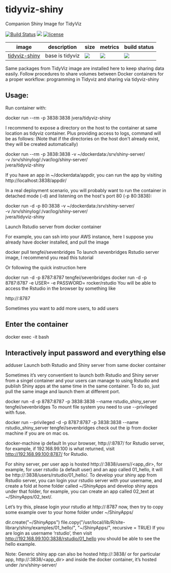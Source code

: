 # tidyviz-shiny
Companion Shiny Image for TidyViz

[![Build Status](https://img.shields.io/badge/build-passed-brightgreen.svg)](https://img.shields.io/badge/build-passed-brightgreen.svg) [![](https://images.microbadger.com/badges/version/jvera/tidyviz-shiny.svg)](https://microbadger.com/images/jvera/tidyviz-shiny "Get your own version badge on microbadger.com")  [![license](https://img.shields.io/badge/license-GPLv2-blue.svg)](https://opensource.org/licenses/GPL-2.0)


image            | description                               | size   | metrics | build status 
---------------- | ----------------------------------------- | ------ | ------- | --------------
[tidyviz-shiny](https://hub.docker.com/r/jvera/tidyviz-shiny)            |  base is tidyviz |[![](https://images.microbadger.com/badges/image/jvera/tidyviz-shiny.svg)](https://microbadger.com/images/jvera/tidyviz-shiny "Get your own image badge on microbadger.com")| [![](https://img.shields.io/docker/pulls/jvera/tidyviz-shiny.svg)](https://hub.docker.com/r/jvera/tidyviz-shiny) | [![](https://img.shields.io/docker/automated/jvera/tidyviz-shiny.svg)](https://hub.docker.com/r/jvera/tidyviz-shiny/builds)


Same packages from TidyViz image are installed here to keep sharing data easily. 
Follow procedures to share volumes between Docker containers for a proper workflow: programming in Tidyviz and sharing via tidyviz-shiny


## Usage:

Run container with:

docker run --rm -p 3838:3838 jvera/tidyviz-shiny

I recommend to expose a directory on the host to the container at same location as tidyviz container. Plus providing access to logs, command will be as follows:
(Note that if the directories on the host don't already exist, they will be created automatically)

docker run --rm -p 3838:3838 -v ~/dockerdata:/srv/shiny-server/ \
    -v /srv/shinylog/:/var/log/shiny-server/ \
    jvera/tidyviz-shiny

If you have an app in ~/dockerdata/appdir, you can run the app by visiting http://localhost:3838/appdir/

In a real deployment scenario, you will probably want to run the container in detached mode (-d) and listening on the host's port 80 (-p 80:3838):

docker run -d -p 80:3838 -v ~/dockerdata:/srv/shiny-server/ \
    -v /srv/shinylog/:/var/log/shiny-server/ \
    jvera/tidyviz-shiny





Launch Rstudio server from docker container

For example, you can ssh into your AWS instance, here I suppose you already have docker installed, and pull the image

docker pull tengfei/sevenbridges
To launch sevenbridges Rstudio server image, I recommend you read this tutorial

Or following the quick instruction here

docker run -d -p 8787:8787 tengfei/sevenbridges
docker run -d -p 8787:8787 -e USER=<username> -e PASSWORD=<password> rocker/rstudio
You will be able to access the Rstudio in the browser by something like

http://<your ip address>:8787

Sometimes you want to add more users, to add users

## Enter the container
docker exec -it <container-id> bash
## Interactively input password and everything else
adduser <username>
Launch both Rstudio and Shiny server from same docker container

Sometimes it’s very conventient to launch both Rstudio and Shiny server from a singel container and your users can manage to using Rstudio and publish Shiny apps at the same time in the same container. To do so, just pull the same image and launch them at different port.

docker run  -d -p 8787:8787 -p 3838:3838 --name rstudio_shiny_server tengfei/sevenbridges
To mount file system you need to use --privileged with fuse.

docker run  --privileged -d -p 8787:8787 -p 3838:3838 --name rstudio_shiny_server tengfei/sevenbridges
check out the ip from docker machine if you are on mac os.

docker-machine ip default
In your browser, http://<url>:8787/ for Rstudio server, for example, if 192.168.99.100 is what returned, visit  http://192.168.99.100:8787/ for Rstudio.

For shiny server, per user app is hosted http://<url>:3838/users/<username of rstudio>/<app_dir>, for example, for user rstudio (a default user) and an app called 01_hello, it will be http://<url>:3838/users/rstudio/01_hello/. To develop your shiny app from Rstudio server, you can login your rstudio server with your username, and create a fold at home folder called ~/ShinyApps and develop shiny apps under that folder, for example, you can create an app called 02_text at  ~/ShinyApps/02_text/.

Let’s try this, please login your rstudio at http://<url>:8787 now, then try to copy some example over to your home folder under ~/ShinyApps/

dir.create("~/ShinyApps")
file.copy("/usr/local/lib/R/site-library/shiny/examples/01_hello/", "~/ShinyApps/", recursive = TRUE)
If you are login as username ‘rstudio’, then visit http://192.168.99.100:3838/rstudio/01_hello you should be able to see the hello example.

Note: Generic shiny app can also be hosted http://<url>:3838/ or for particular app, http://<url>:3838/<app_dir> and inside the docker container, it’s hosted under /srv/shiny-server/
